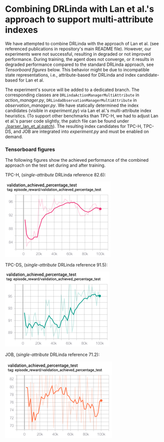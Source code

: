 # Combining DRLinda with Lan et al.'s approach to support multi-attribute indexes

We have attempted to combine DRLinda with the approach of Lan et al. (see referenced publications in repository's main README file). However, our experiments were not successful, resulting in degraded or not improved performance. During training, the agent does not converge, or it results in degraded performance compared to the standard DRLinda approach, see *Tensorboard figures* below. This behavior might be due to incompatible state representations, i.e., attribute-based for DRLinda and index candidate-based for Lan et al.

The experiment's source will be added to a dedicated branch. The corresponding classes are `DRLindaActionManagerMultiAttribute` in *action_manager.py*, `DRLindaObservationManagerMultiAttribute` in *observation_manager.py*. We have statically determined the index candidates (visible in *experiment.py*) via Lan et al.'s multi-attribute index heuristics. (To support other benchmarks than TPC-H, we had to adjust Lan et al.'s parser code slightly, the patch file can be found under [./parser_lan_et_al.patch](./parser_lan_et_al.patch)). The resulting index candidates for TPC-H, TPC-DS, and JOB are integrated into *experiment.py* and must be enabled on demand.


### Tensorboard figures

The following figures show the achieved performance of the combined approach on the test set during and after training.

TPC-H, (*single-attribute* DRLinda reference 82.6):

![DRLindaMultiAttribute_TPCH](DRLindaMultiAttribute_TPCH.png)

TPC-DS, (*single-attribute* DRLinda reference 91.5):

![DRLindaMultiAttribute_TPCH](DRLindaMultiAttribute_TPCDS.png)

JOB, (*single-attribute* DRLinda reference 71.2):

![DRLindaMultiAttribute_TPCH](DRLindaMultiAttribute_JOB.png)